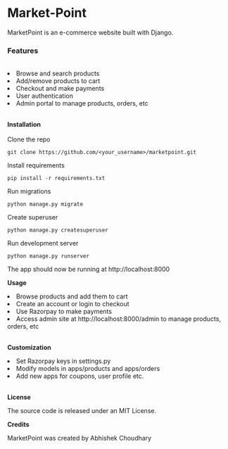 # Market-Point

MarketPoint is an e-commerce website built with Django.

<h3>Features</h3><br>
<li>Browse and search products</li>
<li>Add/remove products to cart</li>
<li>Checkout and make payments</li>
<li>User authentication</li>
<li>Admin portal to manage products, orders, etc</li>
<br>

<b>Installation</b><br>
<br>
Clone the repo
```
git clone https://github.com/<your_username>/marketpoint.git
```
Install requirements
```
pip install -r requirements.txt
```
Run migrations
```
python manage.py migrate
```
Create superuser
```
python manage.py createsuperuser
```
Run development server
```
python manage.py runserver
```
The app should now be running at http://localhost:8000

<b>Usage</b>
<li>Browse products and add them to cart<br>
<li>Create an account or login to checkout<br>
<li>Use Razorpay to make payments<br>
<li>Access admin site at http://localhost:8000/admin to manage products, orders, etc</li>  <br>

<b>Customization</b>
<li>Set Razorpay keys in settings.py</li>
<li>Modify models in apps/products and apps/orders</li>
<li>Add new apps for coupons, user profile etc.</li><br>

<b>License</b>

The source code is released under an MIT License.

<b>Credits</b>

MarketPoint was created by Abhishek Choudhary

